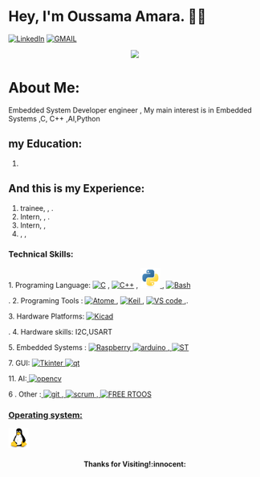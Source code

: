 # Hey, I'm Oussama Amara. 🤝😎
<p align="left">
    <a href="https://www.linkedin.com/in/oussama-amara-b29117144/ "><img src="https://img.shields.io/badge/LinkedIn-%230177B5?style=flat&logo=linkedin&logoColor=white" alt="LinkedIn" title="LinkedIn"/></a>
    <a href="mailto:amara.ousama@gmail.com"><img img src="https://img.shields.io/badge/-Gmail-c14438?style=flat&logo=Gmail&logoColor=white" alt="GMAIL" title="GMAIL"/></a>
  </p>
 <p align="center">
 <a href="https://github.com/DenverCoder1/readme-typing-svg"><img src="https://readme-typing-svg.herokuapp.com?color=36BCF7FF&center=true&vCenter=true&lines=Embedded+System+Developer+Engineer&center=true&width=500&height=50"></a>
</p>

# About Me:   
Embedded System Developer  engineer , My main interest is in Embedded Systems ,C, C++ ,AI,Python

## my Education:

1.  
 

## And this is my Experience:
1.   trainee,  ,  .
2.  Intern,  ,  .
3.  Intern,   ,  
4.  ,  ,  

<h3 align="left">Technical Skills:</h3>
1. Programing Language: <a href="https://en.wikipedia.org/wiki/C_(programming_language)" target="_blank" rel="noreferrer"> <img src="https://cdn.worldvectorlogo.com/logos/c-1.svg" alt="C" width="40" height="40"/></a> , <a href="https://en.wikipedia.org/wiki/C%2B%2B" target="_blank" rel="noreferrer"> <img src="https://cdn.worldvectorlogo.com/logos/c.svg" alt="C++" width="40" height="40"/></a> , <a href="https://www.python.org" target="_blank" rel="noreferrer"> <img src="https://raw.githubusercontent.com/devicons/devicon/master/icons/python/python-original.svg" alt="python" width="40" height="40"/> </a> , </a> <a href="https://www.gnu.org/software/bash/" target="_blank" rel="noreferrer"> <img src="https://www.vectorlogo.zone/logos/gnu_bash/gnu_bash-icon.svg" alt="Bash" width="40" height="40"/> </a> </p>.
2. Programing Tools : <a href="https://atom.io/" target="_blank" rel="noreferrer"> <img src="https://cdn.worldvectorlogo.com/logos/atom-4.svg" alt="Atome" width="40" height="40"/> </a>  ,  <a href="https:https://www.keil.com/dd2/pack/" target="_blank" rel="noreferrer"> <img src="https://www.keil.com/Content/images/Arm_KEIL_horizontal_white_LG.png" alt="Keil" width="40" height="40"/> </a>  , <a href="https://code.visualstudio.com/" target="_blank" rel="noreferrer"> <img src="https://cdn.worldvectorlogo.com/logos/visual-studio-code-1.svg" alt="VS code" width="40" height="40"/> </a> ,. </p>
3. Hardware Platforms:  <a href="https://www.kicad.org/" target="_blank" rel="noreferrer"> <img src="https://www.kicad.org/img/kicad_logo_small.png" alt="Kicad" width="40" height="40"/></a></p>.
4. Hardware skills:  I2C,USART </p>
5. Embedded Systems   : <a href="https://www.raspberrypi.com/products/raspberry-pi-4-model-b/" target="_blank" rel="noreferrer"> <img src="https://cdn.worldvectorlogo.com/logos/raspberry-pi.svg" alt="Raspberry" width="40" height="40"/> </a> <a href="https://www.arduino.cc/" target="_blank" rel="noreferrer"> <img src="https://cdn.worldvectorlogo.com/logos/arduino-1.svg" alt="arduino" width="40" height="40"/> </a>  <a href="https://www.st.com/en/development-tools/stm32cubemx.html" target="_blank" rel="noreferrer"> , <img src="https://www.st.com/bin/ecommerce/api/image.PF259242.en.feature-description-include-personalized-no-cpn-large.jpg" alt="ST" width="40" height="40"/> </a></p>
7. GUI: <a href="https://docs.python.org/fr/3/library/tkinter.html" target="_blank" rel="noreferrer"> <img src="https://programacionfacil.org/images/cursos/tkinter/xtkinter-logo.png.pagespeed.ic.o56GLgFeDe.png" alt="Tkinter" width="40" height="40"/> </a> <a href="https://www.qt.io/" target="_blank" rel="noreferrer"> <img src="https://upload.wikimedia.org/wikipedia/commons/0/0b/Qt_logo_2016.svg" alt="qt" width="40" height="40"/> </a></p>
11. AI:<a href="https://opencv.org/" target="_blank" rel="noreferrer"> <img src="https://www.vectorlogo.zone/logos/opencv/opencv-icon.svg" alt="opencv" width="40" height="40"/> </a></p>
6 . Other :<a href="https://git-scm.com/" target="_blank" rel="noreferrer"> <img src="https://www.vectorlogo.zone/logos/git-scm/git-scm-icon.svg" alt="git" width="40" height="40"/> ,  <a href="https://en.wikipedia.org/wiki/Scrum_(software_development)" target="_blank" rel="noreferrer"> <img src="https://cdn.worldvectorlogo.com/logos/scrum-1.svg" alt="scrum" width="40" height="40"/> ,  <a href="https://www.freertos.org/" target="_blank" rel="noreferrer"> <img src="https://www.freertos.org/fr-content-src/uploads/2018/07/logo-1.jpg" alt="FREE RTOOS" width="40" height="40"/> </p>
 
<h3 align="left">Operating system:</h3>
<p align="left">  <a href="https://www.linux.org/" target="_blank" rel="noreferrer"> <img src="https://raw.githubusercontent.com/devicons/devicon/master/icons/linux/linux-original.svg" alt="linux" width="40" height="40"/> </a>  </p>
 <h4 align="center"> Thanks for Visiting!:innocent:</h4>












